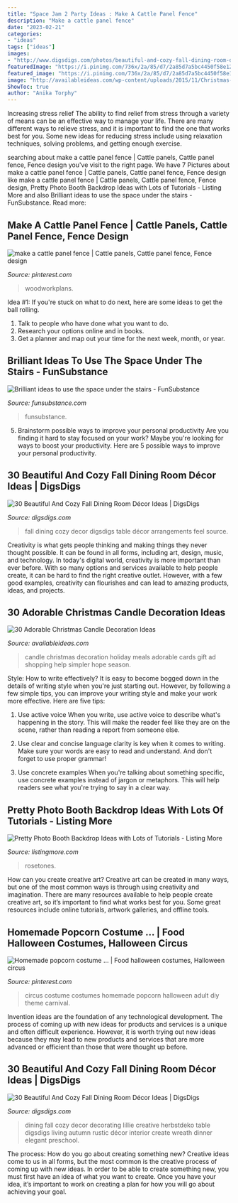 ```yaml
---
title: "Space Jam 2 Party Ideas : Make A Cattle Panel Fence"
description: "Make a cattle panel fence"
date: "2023-02-21"
categories:
- "ideas"
tags: ["ideas"]
images:
- "http://www.digsdigs.com/photos/beautiful-and-cozy-fall-dining-room-decor-ideas-7.jpg"
featuredImage: "https://i.pinimg.com/736x/2a/85/d7/2a85d7a5bc4450f58e12dcc272e93449.jpg"
featured_image: "https://i.pinimg.com/736x/2a/85/d7/2a85d7a5bc4450f58e12dcc272e93449.jpg"
image: "http://availableideas.com/wp-content/uploads/2015/11/Christmas-Candle-Decoration-24.jpg"
ShowToc: true
author: "Anika Torphy"
---
```



Increasing stress relief
The ability to find relief from stress through a variety of means can be an effective way to manage your life. There are many different ways to relieve stress, and it is important to find the one that works best for you. Some new ideas for reducing stress include using relaxation techniques, solving problems, and getting enough exercise.

	

		
searching about make a cattle panel fence | Cattle panels, Cattle panel fence, Fence design you've visit to the right page. We have 7 Pictures about make a cattle panel fence | Cattle panels, Cattle panel fence, Fence design like make a cattle panel fence | Cattle panels, Cattle panel fence, Fence design, Pretty Photo Booth Backdrop Ideas with Lots of Tutorials - Listing More and also Brilliant ideas to use the space under the stairs - FunSubstance. Read more:
		
    
## Make A Cattle Panel Fence | Cattle Panels, Cattle Panel Fence, Fence Design

<img loading=lazy src="https://i.pinimg.com/736x/2a/85/d7/2a85d7a5bc4450f58e12dcc272e93449.jpg" onerror="this.onerror=null;this.src='https://tse4.mm.bing.net/th?id=OIP.QDlfiNzy-65NGXx8oeXXxQHaK2&amp;pid=15.1';" alt="make a cattle panel fence | Cattle panels, Cattle panel fence, Fence design">

_Source: pinterest.com_

>woodworkplans. 

	

Idea #1:
If you're stuck on what to do next, here are some ideas to get the ball rolling.
1. Talk to people who have done what you want to do.
2. Research your options online and in books.
3. Get a planner and map out your time for the next week, month, or year.

    
## Brilliant Ideas To Use The Space Under The Stairs - FunSubstance

<img loading=lazy src="https://funsubstance.com/uploads/original/36/36997.jpg" onerror="this.onerror=null;this.src='https://tse3.mm.bing.net/th?id=OIP.VANkjyjM_ui2eb1Aoc21awHaO8&amp;pid=15.1';" alt="Brilliant ideas to use the space under the stairs - FunSubstance">

_Source: funsubstance.com_

>funsubstance. 

	

5. Brainstorm possible ways to improve your personal productivity
Are you finding it hard to stay focused on your work? Maybe you're looking for ways to boost your productivity. Here are 5 possible ways to improve your personal productivity.

    
## 30 Beautiful And Cozy Fall Dining Room Décor Ideas | DigsDigs

<img loading=lazy src="http://www.digsdigs.com/photos/beautiful-and-cozy-fall-dining-room-decor-ideas-16.jpg" onerror="this.onerror=null;this.src='https://tse2.mm.bing.net/th?id=OIP.lT_nSKwaOCmO_lWMyxyy4QHaKk&amp;pid=15.1';" alt="30 Beautiful And Cozy Fall Dining Room Décor Ideas | DigsDigs">

_Source: digsdigs.com_

>fall dining cozy decor digsdigs table décor arrangements feel source. 

	

Creativity is what gets people thinking and making things they never thought possible. It can be found in all forms, including art, design, music, and technology. In today's digital world, creativity is more important than ever before. With so many options and services available to help people create, it can be hard to find the right creative outlet. However, with a few good examples, creativity can flourishes and can lead to amazing products, ideas, and projects.

    
## 30 Adorable Christmas Candle Decoration Ideas

<img loading=lazy src="http://availableideas.com/wp-content/uploads/2015/11/Christmas-Candle-Decoration-24.jpg" onerror="this.onerror=null;this.src='https://tse3.mm.bing.net/th?id=OIP.T0eEIBsktYw04fa-m8eObgHaLH&amp;pid=15.1';" alt="30 Adorable Christmas Candle Decoration Ideas">

_Source: availableideas.com_

>candle christmas decoration holiday meals adorable cards gift ad shopping help simpler hope season. 

	

Style: How to write effectively?
It is easy to become bogged down in the details of writing style when you're just starting out. However, by following a few simple tips, you can improve your writing style and make your work more effective. Here are five tips:
1. Use active voice
When you write, use active voice to describe what's happening in the story. This will make the reader feel like they are on the scene, rather than reading a report from someone else.

2. Use clear and concise language
 clarity is key when it comes to writing. Make sure your words are easy to read and understand. And don't forget to use proper grammar!

3. Use concrete examples    When you're talking about something specific, use concrete examples instead of jargon or metaphors. This will help readers see what you're trying to say in a clear way.

    
## Pretty Photo Booth Backdrop Ideas With Lots Of Tutorials - Listing More

<img loading=lazy src="https://www.listingmore.com/wp-content/uploads/2016/07/15-pretty-photo-booth-backdrop-ideas.jpg" onerror="this.onerror=null;this.src='https://tse1.mm.bing.net/th?id=OIP.gjyl5Qwu62PuVCjRZg_-NwHaLH&amp;pid=15.1';" alt="Pretty Photo Booth Backdrop Ideas with Lots of Tutorials - Listing More">

_Source: listingmore.com_

>rosetones. 

	

How can you create creative art?
Creative art can be created in many ways, but one of the most common ways is through using creativity and imagination. There are many resources available to help people create creative art, so it’s important to find what works best for you. Some great resources include online tutorials, artwork galleries, and offline tools.

    
## Homemade Popcorn Costume … | Food Halloween Costumes, Halloween Circus

<img loading=lazy src="https://i.pinimg.com/736x/b0/21/23/b021235a80a9cf0eb58ec2b02ff7f212--circus-circus-circus-theme.jpg" onerror="this.onerror=null;this.src='https://tse4.mm.bing.net/th?id=OIP.egJXmFlVFRrcflUmKT_zGgHaNL&amp;pid=15.1';" alt="Homemade popcorn costume … | Food halloween costumes, Halloween circus">

_Source: pinterest.com_

>circus costume costumes homemade popcorn halloween adult diy theme carnival. 

	

Invention ideas are the foundation of any technological development. The process of coming up with new ideas for products and services is a unique and often difficult experience. However, it is worth trying out new ideas because they may lead to new products and services that are more advanced or efficient than those that were thought up before.

    
## 30 Beautiful And Cozy Fall Dining Room Décor Ideas | DigsDigs

<img loading=lazy src="http://www.digsdigs.com/photos/beautiful-and-cozy-fall-dining-room-decor-ideas-7.jpg" onerror="this.onerror=null;this.src='https://tse4.mm.bing.net/th?id=OIP.LYSctUm1jBM7k86-xd5u1AHaKJ&amp;pid=15.1';" alt="30 Beautiful And Cozy Fall Dining Room Décor Ideas | DigsDigs">

_Source: digsdigs.com_

>dining fall cozy decor decorating lillie creative herbstdeko table digsdigs living autumn rustic décor interior create wreath dinner elegant preschool. 

	

The process: How do you go about creating something new?
Creative ideas come to us in all forms, but the most common is the creative process of coming up with new ideas. In order to be able to create something new, you must first have an idea of what you want to create. Once you have your idea, it’s important to work on creating a plan for how you will go about achieving your goal.

